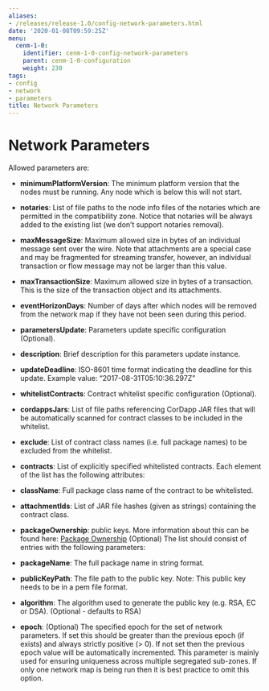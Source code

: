 ```yaml
---
aliases:
- /releases/release-1.0/config-network-parameters.html
date: '2020-01-08T09:59:25Z'
menu:
  cenm-1-0:
    identifier: cenm-1-0-config-network-parameters
    parent: cenm-1-0-configuration
    weight: 230
tags:
- config
- network
- parameters
title: Network Parameters
---
```



# Network Parameters

Allowed parameters are:


* **minimumPlatformVersion**: 
The minimum platform version that the nodes must be running. Any node which is below this will
not start.


* **notaries**: 
List of file paths to the node info files of the notaries which are permitted in the compatibility zone. Notice that
notaries will be always added to the existing list (we don’t support notaries removal).


* **maxMessageSize**: 
Maximum allowed size in bytes of an individual message sent over the wire. Note that attachments are
a special case and may be fragmented for streaming transfer, however, an individual transaction or flow message
may not be larger than this value.


* **maxTransactionSize**: 
Maximum allowed size in bytes of a transaction. This is the size of the transaction object and its attachments.


* **eventHorizonDays**: 
Number of days after which nodes will be removed from the network map if they have not been seen during this period.


* **parametersUpdate**: 
Parameters update specific configuration (Optional).


* **description**: 
Brief description for this parameters update instance.


* **updateDeadline**: 
ISO-8601 time format indicating the deadline for this update. Example value: “2017-08-31T05:10:36.297Z”




* **whitelistContracts**: 
Contract whitelist specific configuration (Optional).


* **cordappsJars**: 
List of file paths referencing CorDapp JAR files that will be automatically scanned for contract classes to be included in the whitelist.


* **exclude**: 
List of contract class names (i.e. full package names) to be excluded from the whitelist.


* **contracts**: 
List of explicitly specified whitelisted contracts. Each element of the list has the following attributes:


* **className**: 
Full package class name of the contract to be whitelisted.


* **attachmentIds**: 
List of JAR file hashes (given as strings) containing the contract class.






* **packageOwnership**: 
public keys. More information about this can be found here: [Package Ownership](https://docs.corda.net/design/data-model-upgrades/package-namespace-ownership.html)
(Optional) The list should consist of entries with the following parameters:
* **packageName**: 
The full package name in string format.


* **publicKeyPath**: 
The file path to the public key. Note: This public key needs to be in a pem file format.


* **algorithm**: 
The algorithm used to generate the public key (e.g. RSA, EC or DSA). (Optional - defaults to RSA)




* **epoch**: 
(Optional) The specified epoch for the set of network parameters. If set this should be greater than the
previous epoch (if exists) and always strictly positive (> 0). If not set then the previous epoch value will be
automatically incremented. This parameter is mainly used for ensuring uniqueness across multiple segregated
sub-zones. If only one network map is being run then it is best practice to omit this option.



